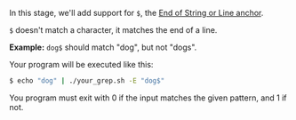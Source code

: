 In this stage, we'll add support for `$`, the [End of String or Line anchor](https://docs.microsoft.com/en-us/dotnet/standard/base-types/anchors-in-regular-expressions#start-of-string-or-line-).

`$` doesn't match a character, it matches the end of a line.

**Example:** `dog$` should match "dog", but not "dogs".

Your program will be executed like this: 

```bash
$ echo "dog" | ./your_grep.sh -E "dog$"
```

You program must exit with 0 if the input matches the given pattern, and 1 if not.
